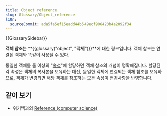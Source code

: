 ```yaml
---
title: Object reference
slug: Glossary/Object_reference
l10n:
  sourceCommit: ada5fa5ef15eadd44b549ecf906423b4a2092f34
---
```


{{GlossarySidebar}}

**객체 참조**는 **{{glossary("object", "객체")}}**에 대한 링크입니다. 객체 참조는 연결된 객체와 똑같이 사용될 수 있다.

동일한 객체를 둘 이상의 "[속성](/ko/docs/Glossary/Property/JavaScript)"에 할당하면 객체 참조의 개념이 명확해집니다. 할당된 각 속성은 객체의 복사본을 보유하는 대신, 동일한 객체에 연결되는 객체 참조를 보유하므로, 객체가 변경되면 해당 객체를 참조하는 모든 속성이 변경사항을 반영합니다.

## 같이 보기

- 위키백과의 [Reference (computer science)](<https://en.wikipedia.org/wiki/Reference_(computer_science)>)
